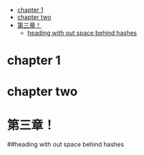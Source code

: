 
<!-- vim-markdown-toc GFM -->
* [chapter 1](#chapter-1)
* [chapter       two](#chapter-------two)
* [第三章！](#第三章)
	* [heading with out space behind hashes](#heading-with-out-space-behind-hashes)

<!-- vim-markdown-toc -->

# chapter 1























#     chapter       two  
























# 第三章！

##heading with out space behind hashes
